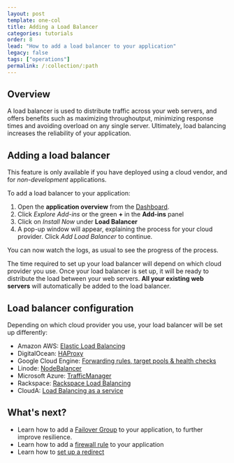 ```yaml
---
layout: post
template: one-col
title: Adding a Load Balancer
categories: tutorials
order: 8
lead: "How to add a load balancer to your application"
legacy: false
tags: ["operations"]
permalink: /:collection/:path
---
```


## Overview

A load balancer is used to distribute traffic across your web servers, and offers benefits such as maximizing throughoutput, minimizing response times and avoiding overload on any single server. Ultimately, load balancing increases the reliability of your application.

## Adding a load balancer

<div class="notice notice-warning"><p>This feature is only available if you have deployed using a cloud vendor, and for <em>non-development</em> applications.</p></div>

To add a load balancer to your application: 

1. Open the **application overview** from the [Dashboard](https://app.cloud66.com/dashboard).
2. Click *Explore Add-ins* or the green **+** in the **Add-ins** panel
3. Click on *Install Now* under **Load Balancer**
4. A pop-up window will appear, explaining the process for your cloud provider. Click *Add Load Balancer* to continue.

You can now watch the logs, as usual to see the progress of the process.

The time required to set up your load balancer will depend on which cloud provider you use. Once your load balancer is set up, it will be ready to distribute the load between your web servers. **All your existing web servers** will automatically be added to the load balancer.

## Load balancer configuration

Depending on which cloud provider you use, your load balancer will be set up differently:

- Amazon AWS: [Elastic Load Balancing](http://aws.amazon.com/elasticloadbalancing/)
- DigitalOcean: [HAProxy](http://haproxy.1wt.eu/)
- Google Cloud Engine: [Forwarding rules, target pools & health checks](https://developers.google.com/compute/docs/load-balancing/)
- Linode: [NodeBalancer](https://www.linode.com/nodebalancers/)
- Microsoft Azure: [TrafficManager](http://msdn.microsoft.com/en-us/library/azure/hh744833.aspx)
- Rackspace: [Rackspace Load Balancing](http://www.rackspace.com/cloud/load-balancing/)
- CloudA: [Load Balancing as a service](https://www.clouda.ca/technology/vpc-virtual-private-cloud/)

## What's next?

* Learn how to add a [Failover Group](/maestro/tutorials/failover-groups.html) to your application, to further improve resilience. 
* Learn how to add a [firewall rule](/maestro/tutorials/firewall-rule.html) to your application
* Learn how to [set up a redirect](/maestro/tutorials/setting-up-redirect.html)

